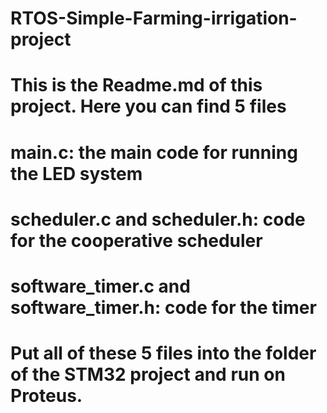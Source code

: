 # RTOS-Simple-Farming-irrigation-project
# This is the Readme.md of this project. Here you can find 5 files

# main.c: the main code for running the LED system
# scheduler.c and scheduler.h: code for the cooperative scheduler
# software_timer.c and software_timer.h: code for the timer
# Put all of these 5 files into the folder of the STM32 project and run on Proteus.
